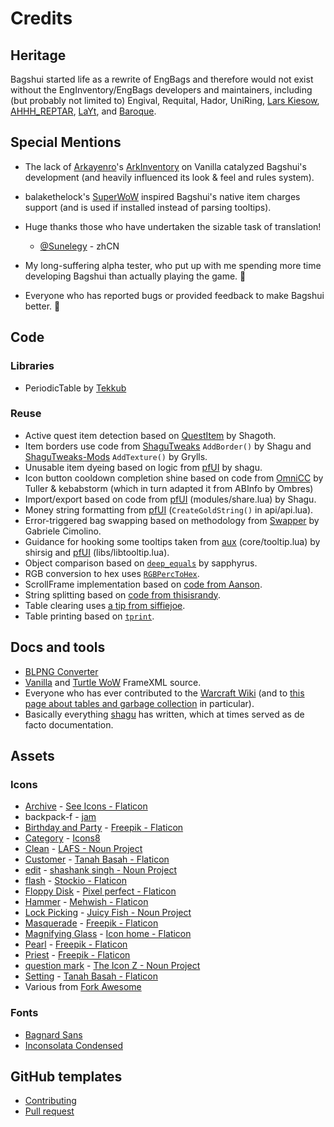 # Credits

## Heritage
Bagshui started life as a rewrite of EngBags and therefore would not exist without the EngInventory/EngBags developers and maintainers, including (but probably not limited to) Engival, Requital, Hador, UniRing, [Lars Kiesow](https://github.com/lkiesow), [AHHH_REPTAR](https://github.com/ahhh-reptar), [LaYt](https://github.com/laytya), and [Baroque](https://github.com/Brqje).

## Special Mentions

* The lack of [Arkayenro](https://github.com/arkayenro)'s [ArkInventory](https://www.curseforge.com/wow/addons/ark-inventory) on Vanilla catalyzed Bagshui's development (and heavily influenced its look & feel and rules system).

* balakethelock's [SuperWoW](https://github.com/balakethelock/SuperWoW) inspired Bagshui's native item charges support (and is used if installed instead of parsing tooltips).

* Huge thanks those who have undertaken the sizable task of translation!
  * [@Sunelegy](https://github.com/Sunelegy) - zhCN

* My long-suffering alpha tester, who put up with me spending more time developing Bagshui than actually playing the game. 🩷

* Everyone who has reported bugs or provided feedback to make Bagshui better. 💞

## Code

### Libraries
* PeriodicTable by [Tekkub](https://github.com/TekNoLogic)

### Reuse
* Active quest item detection based on [QuestItem](https://github.com/wow-vanilla-addons/QuestItem) by Shagoth.
* Item borders use code from [ShaguTweaks](https://github.com/shagu/ShaguTweaks) `AddBorder()` by Shagu and [ShaguTweaks-Mods](https://github.com/GryllsAddons/ShaguTweaks-mods) `AddTexture()` by Grylls.
* Unusable item dyeing based on logic from [pfUI](https://github.com/shagu/pfUI) by shagu.
* Icon button cooldown completion shine based on code from [OmniCC](https://github.com/anzz1/OmniCC) by Tuller & kebabstorm (which in turn adapted it from ABInfo by Ombres)
* Import/export based on code from [pfUI](https://github.com/shagu/pfUI/) (modules/share.lua) by Shagu.
* Money string formatting from [pfUI](https://github.com/shagu/pfUI/) (`CreateGoldString()` in api/api.lua).
* Error-triggered bag swapping based on methodology from [Swapper](https://github.com/gabrielecimolino/Swapper) by Gabriele Cimolino.
* Guidance for hooking some tooltips taken from [aux](https://github.com/shirsig/aux-addon-vanilla/) (core/tooltip.lua) by shirsig and [pfUI](https://github.com/shagu/pfUI/) (libs/libtooltip.lua).
* Object comparison based on [`deep_equals`](https://gist.github.com/sapphyrus/fd9aeb871e3ce966cc4b0b969f62f539?permalink_comment_id=4563041#gistcomment-4563041) by sapphyrus.
* RGB conversion to hex uses [`RGBPercToHex`](https://warcraft.wiki.gg/wiki/RGBPercToHex).
* ScrollFrame implementation based on [code from Aanson](https://www.wowinterface.com/forums/showpost.php?p=274216).
* String splitting based on [code from thisisrandy](https://stackoverflow.com/a/76989560).
* Table clearing uses [a tip from siffiejoe](https://stackoverflow.com/questions/4880368/how-to-delete-all-elements-in-a-lua-table/27287723#comment43045500_27287723).
* Table printing based on [`tprint`](https://stackoverflow.com/a/47392487).

## Docs and tools
* [BLPNG Converter](https://www.wowinterface.com/downloads/info22128-BLPNGConverter.html)
* [Vanilla](https://github.com/MOUZU/Blizzard-WoW-Interface/tree/master/1.12.1/FrameXML) and [Turtle WoW](https://github.com/refaim/Turtle-WoW-UI-Source/) FrameXML source.
* Everyone who has ever contributed to the [Warcraft Wiki](https://warcraft.wiki.gg/index.php?title=World_of_Warcraft_API&oldid=567429) (and to [this page about tables and garbage collection](https://warcraft.wiki.gg/wiki/HOWTO:_Use_Tables_Without_Generating_Extra_Garbage) in particular).
* Basically everything [shagu](https://github.com/shagu) has written, which at times served as de facto documentation.


## Assets

### Icons

* [Archive](https://www.flaticon.com/free-icon/archive_10486727) - [See Icons - Flaticon](https://www.flaticon.com/authors/see-icons)
* backpack-f - [jam](https://github.com/michaelampr/jam/)
* [Birthday and Party](https://www.flaticon.com/free-icon/birthday-and-party_1714529) - [Freepik - Flaticon](https://www.flaticon.com/authors/freepik)
* [Category](https://icons8.com/icon/JIaAkFry4yiV/category) - [Icons8](https://icons8.com)
* [Clean](https://thenounproject.com/icon/clean-5507667/) - [LAFS - Noun Project](https://thenounproject.com/creator/LAFS/)
* [Customer](https://www.flaticon.com/free-icon/customer_10426399) - [Tanah Basah - Flaticon](https://www.flaticon.com/authors/tanah-basah)
* [edit](https://thenounproject.com/icon/edit-1971272/) - [shashank singh - Noun Project](https://thenounproject.com/creator/rshashank19/)
* [flash](https://www.flaticon.com/free-icon/flash_658110) - [Stockio - Flaticon](https://www.flaticon.com/authors/stockio)
* [Floppy Disk](https://www.flaticon.com/free-icon/check_9403270) - [Pixel perfect - Flaticon](https://www.flaticon.com/authors/pixel-perfect)
* [Hammer](https://www.flaticon.com/free-icon/hammer_3998325) - [Mehwish - Flaticon](https://www.flaticon.com/authors/mehwish)
* [Lock Picking](https://thenounproject.com/icon/lock-picking-5627779/) - [Juicy Fish - Noun Project](https://thenounproject.com/creator/admin885/)
* [Masquerade](https://www.flaticon.com/free-icon/masquerade_2959796) - [Freepik - Flaticon](https://www.flaticon.com/authors/freepik)
* [Magnifying Glass](https://www.flaticon.com/free-icon/magnifying-glass_3626504) - [Icon home - Flaticon](https://www.flaticon.com/authors/icon-home)
* [Pearl](https://www.flaticon.com/free-icon/pearl_3092943) - [Freepik - Flaticon](https://www.flaticon.com/authors/freepik)
* [Priest](https://www.flaticon.com/free-icon/priest_4263904) - [Freepik - Flaticon](https://www.flaticon.com/authors/freepik)
* [question mark](https://thenounproject.com/icon/question-mark-3844680/) - [The Icon Z - Noun Project](https://thenounproject.com/creator/theiconz/)
* [Setting](https://www.flaticon.com/free-icon/setting_9333993) - [Tanah Basah - Flaticon](https://www.flaticon.com/authors/tanah-basah)
* Various from [Fork Awesome](https://github.com/ForkAwesome/Fork-Awesome)

### Fonts
* [Bagnard Sans](https://github.com/sebsan/Bagnard-Sans)
* [Inconsolata Condensed](https://github.com/googlefonts/Inconsolata)


## GitHub templates
* [Contributing](https://gist.github.com/briandk/3d2e8b3ec8daf5a27a62)
* [Pull request](https://www.talater.com/open-source-templates/)